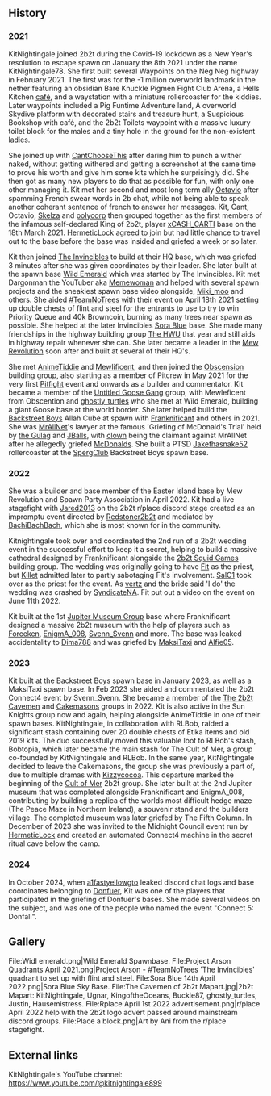 ## History
### 2021
KitNightingale joined 2b2t during the Covid-19 lockdown as a New Year's resolution to escape spawn on January the 8th 2021 under the name KitNightingale78. She first built several Waypoints on the Neg Neg highway in February 2021. The first was for the -1 million overworld landmark in the nether featuring an obsidian Bare Knuckle Pigmen Fight Club Arena, a Hells Kitchen [café](cafe), and a waystation with a miniature rollercoaster for the kiddies. Later waypoints included a Pig Funtime Adventure land, A overworld Skydive platform with decorated stairs and treasure hunt, a Suspicious Bookshop with café, and the 2b2t Toilets waypoint with a massive luxury toilet block for the males and a tiny hole in the ground for the non-existent ladies.

She joined up with [CantChooseThis](https://2b2t.miraheze.org/wiki/CantChooseThis) after daring him to punch a wither naked, without getting withered and getting a screenshot at the same time to prove his worth and give him some kits which he surprisingly did. She then got as many new players to do that as possible for fun, with only one other managing it. Kit met her second and most long term ally [Octavio](https://2b2t.miraheze.org/wiki/Octavio) after spamming French swear words in 2b chat, while not being able to speak another coherant sentence of french to answer her messages. Kit, Cant, Octavio, [Skelza](https://2b2t.miraheze.org/wiki/Skelza) and [polycorp](https://2b2t.miraheze.org/wiki/polycorp) then grouped together as the first members of the infamous self-declared King of 2b2t, player [xCASH_CARTI](https://2b2t.miraheze.org/wiki/xCASH_CARTI) base on the 18th March 2021. [HermeticLock](https://2b2t.miraheze.org/wiki/HermeticLock) agreed to join but had little chance to travel out to the base before the base was insided and griefed a week or so later.

Kit then joined [The Invincibles](https://2b2t.miraheze.org/wiki/The_Invincibles) to build at their HQ base, which was griefed 3 minutes after she was given coordinates by their leader. She later built at the spawn base [Wild Emerald](https://2b2t.miraheze.org/wiki/Wild_Emerald) which was started by The Invincibles. Kit met Dargonman the YouTuber aka [Memewoman](https://2b2t.miraheze.org/wiki/Memewoman) and helped with several spawn projects and the sneakiest spawn base video alongside, [Miki_moo](https://2b2t.miraheze.org/wiki/Miki_moo) and others. She aided [#TeamNoTrees](https://2b2t.miraheze.org/wiki/#TeamNoTrees) with their event on April 18th 2021 setting up double chests of flint and steel for the entrants to use to try to win Priority Queue and 40k Browncoin, burning as many trees near spawn as possible. She helped at the later Invincibles [Sora Blue](https://2b2t.miraheze.org/wiki/Sora_Blue) base. She made many friendships in the highway building group [The HWU](https://2b2t.miraheze.org/wiki/Highway_Workers_Union) that year and still aids in highway repair whenever she can. She later became a leader in the [Mew Revolution](https://2b2t.miraheze.org/wiki/Mew_Revolution) soon after and built at several of their HQ's.

She met [AnimeTiddie](https://2b2t.miraheze.org/wiki/AnimeTiddie) and [Mewlificent](https://2b2t.miraheze.org/wiki/Mewlificent), and then joined the [Obscension](https://2b2t.miraheze.org/wiki/Obscension) building group, also starting as a member of Pitcrew in May 2021 for the very first [Pitfight](https://2b2t.miraheze.org/wiki/Pitfight) event and onwards as a builder and commentator. Kit became a member of the [Untitled Goose Gang](https://2b2t.miraheze.org/wiki/Untitled_Goose_Gang) group, with Mewleficent from Obscention and [ghostly_turtles](https://2b2t.miraheze.org/wiki/ghostly_turtles) who she met at Wild Emerald, building a giant Goose base at the world border. She later helped build the [Backstreet Boys](https://2b2t.miraheze.org/wiki/Backstreet_Boys) Allah Cube at spawn with [Franknificant](https://2b2t.miraheze.org/wiki/Franknificant) and others in 2021. She was [MrAllNet](https://2b2t.miraheze.org/wiki/MrAllNet)'s lawyer at the famous 'Griefing of McDonald's Trial' held by [the Gulag](https://2b2t.miraheze.org/wiki/the_Gulag) and [JBalls](https://2b2t.miraheze.org/wiki/JBalls), with [clown](https://2b2t.miraheze.org/wiki/clown) being the claimant against MrAllNet after he allegedly griefed [McDonalds](https://2b2t.miraheze.org/wiki/McDonalds). She built a PTSD [Jakethasnake52](https://2b2t.miraheze.org/wiki/Jakethasnake52) rollercoaster at the [SpergClub](https://2b2t.miraheze.org/wiki/SpergClub) Backstreet Boys spawn base.

### 2022
She was a builder and base member of the Easter Island base by Mew Revolution and Spawn Party Association in April 2022. Kit had a live stagefight with [Jared2013](https://2b2t.miraheze.org/wiki/Jared2013) on the 2b2t r/place discord stage created as an impromptu event directed by [Redstoner2b2t](https://2b2t.miraheze.org/wiki/Redstoner2b2t)  and mediated by [BachiBachBach](https://2b2t.miraheze.org/wiki/BachiBachBach), which she is most known for in the community.

Kitnightingale took over and coordinated the 2nd run of a 2b2t wedding event in the successful effort to keep it a secret, helping to build a massive cathedral designed by Franknificant alongside the [2b2t Squid Games](https://2b2t.miraheze.org/wiki/SquidBase) building group. The wedding was originally going to have [Fit](https://2b2t.miraheze.org/wiki/Fit) as the priest, but [Killet](https://2b2t.miraheze.org/wiki/Killet) admitted later to partly sabotaging Fit's involvement. [SalC1](https://2b2t.miraheze.org/wiki/SalC1) took over as the priest for the event. As [vertz](https://2b2t.miraheze.org/wiki/vertz) and the bride said 'I do' the wedding was crashed by [SyndicateNA](https://2b2t.miraheze.org/wiki/SyndicateNA). Fit put out a video on the event on June 11th 2022.

Kit built at the 1st [Jupiter Museum Group](https://2b2t.miraheze.org/wiki/Jupiter_Museum_Group) base where Franknificant designed a massive 2b2t museum with the help of players such as [Forceken](https://2b2t.miraheze.org/wiki/Forceken), [EnigmA_008](https://2b2t.miraheze.org/wiki/EnigmA_008), [Svenn_Svenn](https://2b2t.miraheze.org/wiki/Svenn_Svenn) and more. The base was leaked accidentality to [Dima788](https://2b2t.miraheze.org/wiki/Dima788) and was griefed by [MaksiTaxi](https://2b2t.miraheze.org/wiki/MaksiTaxi) and [Alfie05](https://2b2t.miraheze.org/wiki/Alfie05).

### 2023
Kit built at the Backstreet Boys spawn base in January 2023, as well as a MaksiTaxi spawn base. In Feb 2023 she aided and commentated the 2b2t Connect4 event by Svenn_Svenn. She became a member of the [The 2b2t Cavemen](https://2b2t.miraheze.org/wiki/The_2b2t_Cavemen) and [Cakemasons](https://2b2t.miraheze.org/wiki/Cakemasons) groups in 2022. Kit is also active in the Sun Knights group now and again, helping alongside AnimeTiddie in one of their spawn bases. KitNightingale, in collaboration with RLBob, raided a significant stash containing over 20 double chests of Etika items and old 2019 kits. The duo successfully moved this valuable loot to RLBob's stash, Bobtopia, which later became the main stash for The Cult of Mer, a group co-founded by KitNightingale and RLBob. In the same year, KitNightingale decided to leave the Cakemasons, the group she was previously a part of, due to multiple dramas with [Kizzycocoa](https://2b2t.miraheze.org/wiki/Kizzycocoa). This departure marked the beginning of the [Cult of Mer](https://2b2t.miraheze.org/wiki/Cult_of_Mer) 2b2t group. She later built at the 2nd Jupiter museum that was completed alongside Franknificant and EnigmA_008, contributing by building a replica of the worlds most difficult hedge maze (The Peace Maze in Northern Ireland), a souvenir stand and the builders village. The completed museum was later griefed by The Fifth Column. In December of 2023 she was invited to the Midnight Council event run by [HermeticLock](https://2b2t.miraheze.org/wiki/HermeticLock) and created an automated Connect4 machine in the secret ritual cave below the camp.

### 2024
In October 2024, when [a1fastyellowgto](https://2b2t.miraheze.org/wiki/a1fastyellowgto) leaked discord chat logs and base coordinates belonging to [Donfuer](https://2b2t.miraheze.org/wiki/Donfuer), Kit was one of the players that participated in the griefing of Donfuer's bases. She made several videos on the subject, and was one of the people who named the event "Connect 5: Donfall".

## Gallery
<gallery mode="nolines" widths="200" heights="200">
File:Widl emerald.png|Wild Emerald Spawnbase.
File:Project Arson Quadrants April 2021.png|Project Arson - #TeamNoTrees 'The Invincibles' quadrant to set up with flint and steel.
File:Sora Blue 14th April 2022.png|Sora Blue Sky Base.
File:The Cavemen of 2b2t Mapart.jpg|2b2t Mapart: KitNightingale, Ugnar, KingoftheOceans, Buckle87, ghostly_turtles, Justin, Hausemistress.
File:Rplace April 1st 2022 advertisement.png|r/place April 2022 help with the 2b2t logo advert passed around mainstream discord groups.
File:Place a block.png|Art by Ani from the r/place stagefight.
</gallery>

## External links
KitNightingale's YouTube channel: https://www.youtube.com/@kitnightingale899